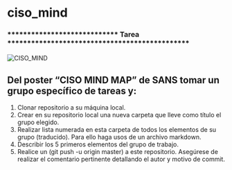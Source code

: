 # ciso_mind


###  ****************************             Tarea               **********************************************


![CISO_MIND](https://user-images.githubusercontent.com/8702856/83554679-c7c6bf80-a4d2-11ea-8cc7-86017e3bb97f.png)


## Del poster “CISO MIND MAP” de SANS tomar un grupo específico de tareas y:

1. Clonar repositorio a su máquina local.
2. Crear en su repositorio local una nueva carpeta que lleve como título el grupo elegido.
3. Realizar lista numerada en esta carpeta de todos los elementos de su grupo (traducido). Para ello haga usos de un archivo markdown.
4. Describir los 5 primeros elementos del grupo de trabajo.  
5. Realice un   (git push -u origin master) a este repositorio. Asegúrese de realizar el comentario pertinente detallando el autor y motivo de commit. 


